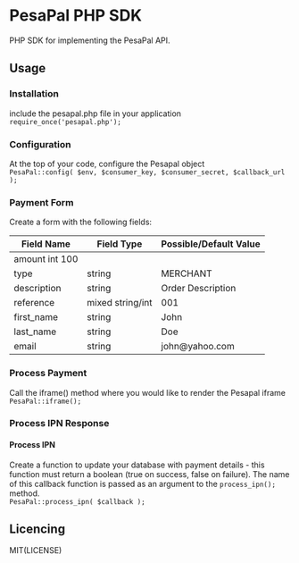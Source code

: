 # PesaPal PHP SDK
PHP SDK for implementing the PesaPal API.

## Usage
### Installation
include the pesapal.php file in your application
<br>
  `require_once('pesapal.php');`

### Configuration
At the top of your code, configure the Pesapal object
<br>
  `PesaPal::config( $env, $consumer_key, $consumer_secret, $callback_url );`
  
### Payment Form
Create a form with the following fields:
<table>
	<thead>
		<th>Field Name</th>
		<th>Field Type</th>
		<th>Possible/Default Value</th>
	</thead>
	<tbody>
		<tr>
			<td>amount int 100</td>
		</tr>
		<tr>
			<td>type </td>
			<td>string </td>
			<td>MERCHANT</td>
		</tr>
		<tr>
			<td>description </td>
			<td>string </td>
			<td>Order Description</td>
		</tr>
		<tr>
			<td>reference </td>
			<td>mixed string/int </td>
			<td>001</td>
		</tr>
		<tr>
			<td>first_name </td>
			<td>string </td>
			<td>John</td>
		</tr>
		<tr>
			<td>last_name </td>
			<td>string </td>
			<td>Doe</td>
		</tr>
		<tr>
			<td>email </td>
			<td>string </td>
			<td>john@yahoo.com</td>
		</tr>
	</tbody>
</table>
  
### Process Payment
Call the iframe() method where you would like to render the Pesapal iframe
<br>
  `PesaPal::iframe();`

### Process IPN Response
#### Process IPN
Create a function to update your database with payment details - this function must return a boolean (true on success, false on failure). The name of this callback function is passed as an argument to the `process_ipn();` method.
<br>
  `PesaPal::process_ipn( $callback );`
  
## Licencing 
MIT(LICENSE)
